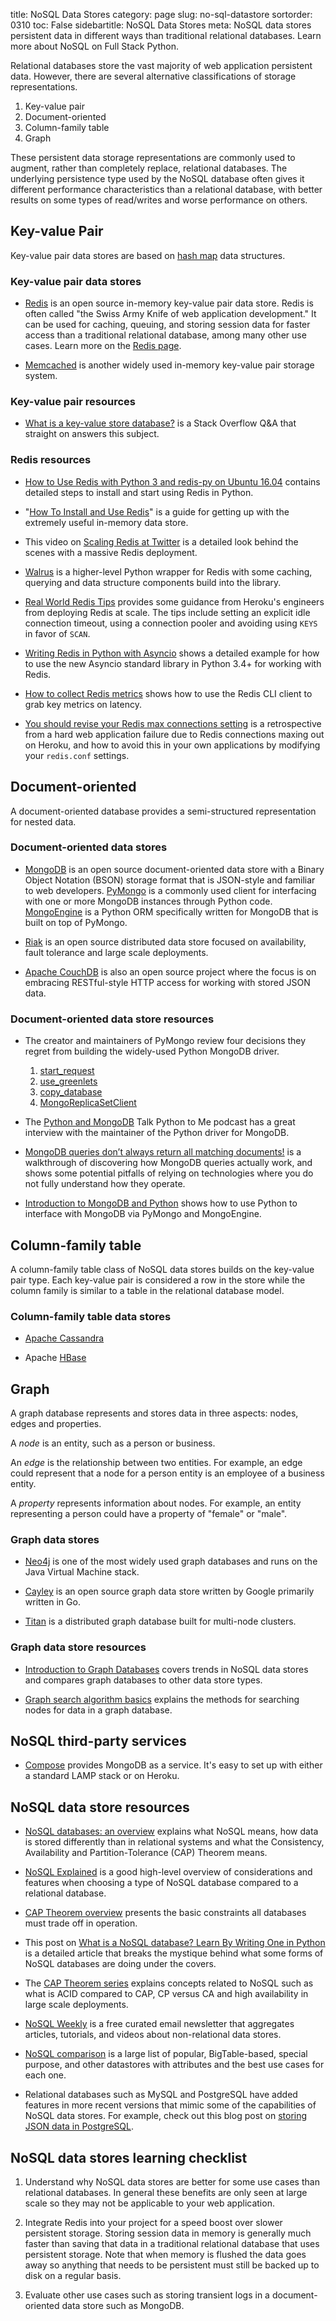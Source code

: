 title: NoSQL Data Stores
category: page
slug: no-sql-datastore
sortorder: 0310
toc: False
sidebartitle: NoSQL Data Stores
meta: NoSQL data stores persistent data in different ways than traditional relational databases. Learn more about NoSQL on Full Stack Python.


Relational databases store the vast majority of web application
persistent data. However, there are several alternative classifications of
storage representations.

1. Key-value pair
1. Document-oriented
1. Column-family table
1. Graph

These persistent data storage representations are commonly used to augment,
rather than completely replace, relational databases. The underlying
persistence type used by the NoSQL database often gives it different
performance characteristics than a relational database, with better results
on some types of read/writes and worse performance on others.


## Key-value Pair
Key-value pair data stores are based
on [hash map](http://en.wikipedia.org/wiki/Hash_table) data structures.


### Key-value pair data stores
* [Redis](http://redis.io/) is an open source in-memory key-value pair data
  store. Redis is often called "the Swiss Army Knife of web application
  development." It can be used for caching, queuing, and storing session data
  for faster access than a traditional relational database, among many other
  use cases. Learn more on the [Redis page](/redis.html).
  
* [Memcached](http://www.memcached.org/) is another widely used in-memory
  key-value pair storage system.



### Key-value pair resources
* [What is a key-value store database?](http://dba.stackexchange.com/questions/607/what-is-a-key-value-store-database)
  is a Stack Overflow Q&A that straight on answers this subject.



### Redis resources
* [How to Use Redis with Python 3 and redis-py on Ubuntu 16.04](/blog/install-redis-use-python-3-ubuntu-1604.html)
  contains detailed steps to install and start using Redis in Python.

* "[How To Install and Use Redis](https://www.digitalocean.com/community/tutorials/how-to-install-and-use-redis)"
  is a guide for getting up with the extremely useful in-memory data store.

* This video on
  [Scaling Redis at Twitter](https://www.youtube.com/watch?v=rP9EKvWt0zo) is
  a detailed look behind the scenes with a massive Redis deployment.

* [Walrus](http://charlesleifer.com/blog/walrus-lightweight-python-utilities-for-working-with-redis/)
  is a higher-level Python wrapper for Redis with some caching, querying
  and data structure components build into the library.

* [Real World Redis Tips](https://blog.heroku.com/real-world-redis-tips)
  provides some guidance from Heroku's engineers from deploying Redis at
  scale. The tips include setting an explicit idle connection timeout,
  using a connection pooler and avoiding using `KEYS` in favor of `SCAN`.

* [Writing Redis in Python with Asyncio](http://jamesls.com/writing-redis-in-python-with-asyncio-part-1.html)
  shows a detailed example for how to use the new Asyncio standard library in
  Python 3.4+ for working with Redis.

* [How to collect Redis metrics](https://www.datadoghq.com/blog/how-to-collect-redis-metrics/)
  shows how to use the Redis CLI client to grab key metrics on latency.

* [You should revise your Redis max connections setting](https://medium.com/appaloosa-store-engineering/you-should-revise-your-redis-max-connections-setting-8136f063c916)
  is a retrospective from a hard web application failure due to Redis
  connections maxing out on Heroku, and how to avoid this in your own
  applications by modifying your `redis.conf` settings.


## Document-oriented
A document-oriented database provides a semi-structured representation for
nested data.


### Document-oriented data stores
* [MongoDB](http://www.mongodb.org/) is an open source document-oriented
  data store with a Binary Object Notation (BSON) storage format that is
  JSON-style and familiar to web developers.
  [PyMongo](http://docs.mongodb.org/ecosystem/drivers/python/) is a
  commonly used client for interfacing with one or more MongoDB
  instances through Python code. [MongoEngine](http://mongoengine.org/)
  is a Python ORM specifically written for MongoDB that is built on top
  of PyMongo.

* [Riak](http://basho.com/riak/) is an open source distributed data store
  focused on availability, fault tolerance and large scale deployments.

* [Apache CouchDB](http://couchdb.apache.org/) is also an open source project
  where the focus is on embracing RESTful-style HTTP access for working with
  stored JSON data.


### Document-oriented data store resources
* The creator and maintainers of PyMongo review four decisions they regret
  from building the widely-used Python MongoDB driver.
    1. [start\_request](http://emptysqua.re/blog/good-idea-at-the-time-pymongo-start-request/)
    1. [use\_greenlets](http://emptysqua.re/blog/it-seemed-like-a-good-idea-at-the-time-pymongo-use-greenlets/)
    1. [copy\_database](http://emptysqua.re/blog/good-idea-at-the-time-pymongo-copy-database/)
    1. [MongoReplicaSetClient](http://emptysqua.re/blog/good-idea-at-the-time-pymongo-mongoreplicasetclient/)

* The
  [Python and MongoDB](https://talkpython.fm/episodes/show/2/python-and-mongodb)
  Talk Python to Me podcast has a great interview with the maintainer of the
  Python driver for MongoDB.

* [MongoDB queries don’t always return all matching documents!](https://blog.meteor.com/mongodb-queries-dont-always-return-all-matching-documents-654b6594a827)
  is a walkthrough of discovering how MongoDB queries actually work, and
  shows some potential pitfalls of relying on technologies where you do
  not fully understand how they operate.

* [Introduction to MongoDB and Python](https://realpython.com/blog/python/introduction-to-mongodb-and-python/)
  shows how to use Python to interface with MongoDB via PyMongo and MongoEngine.


## Column-family table
A column-family table class of NoSQL data stores builds on the key-value
pair type. Each key-value pair is considered a row in the store while the
column family is similar to a table in the relational database model.


### Column-family table data stores
* [Apache Cassandra](/apache-cassandra.html)

* Apache [HBase](https://hbase.apache.org/)



## Graph
A graph database represents and stores data in three aspects: nodes, edges
and properties.

A *node* is an entity, such as a person or business.

An *edge* is the relationship between two entities. For example, an
edge could represent that a node for a person entity is an employee of a
business entity.

A *property* represents information about nodes. For example, an entity
representing a person could have a property of "female" or "male".


### Graph data stores
* [Neo4j](http://www.neo4j.org/) is one of the most widely used graph
  databases and runs on the Java Virtual Machine stack.

* [Cayley](https://github.com/google/cayley) is an open source graph data
  store written by Google primarily written in Go.

* [Titan](http://thinkaurelius.github.io/titan/) is a distributed graph
  database built for multi-node clusters.


### Graph data store resources
* [Introduction to Graph Databases](http://www.slideshare.net/maxdemarzi/introduction-to-graph-databases-12735789)
  covers trends in NoSQL data stores and compares graph databases to other
  data store types.

* [Graph search algorithm basics](https://neo4j.com/blog/graph-search-algorithm-basics/)
  explains the methods for searching nodes for data in a graph database.


## NoSQL third-party services
* [Compose](https://www.compose.com/) provides MongoDB as a service. It's
  easy to set up with either a standard LAMP stack or on Heroku.


## NoSQL data store resources
* [NoSQL databases: an overview](http://www.thoughtworks.com/insights/blog/nosql-databases-overview)
  explains what NoSQL means, how data is stored differently than in
  relational systems and what the Consistency, Availability and
  Partition-Tolerance (CAP) Theorem means.

* [NoSQL Explained](https://www.mongodb.com/nosql-explained) is a good
  high-level overview of considerations and features when choosing a type 
  of NoSQL database compared to a relational database.

* [CAP Theorem overview](http://natishalom.typepad.com/nati_shaloms_blog/2010/10/nocap.html)
  presents the basic constraints all databases must trade off in operation.

* This post on [What is a NoSQL database? Learn By Writing One in Python](http://jeffknupp.com/blog/2014/09/01/what-is-a-nosql-database-learn-by-writing-one-in-python/)
  is a detailed article that breaks the mystique behind what some forms
  of NoSQL databases are doing under the covers.

* The [CAP Theorem series](http://blog.thislongrun.com/2015/03/the-cap-theorem-series.html)
  explains concepts related to NoSQL such as what is ACID compared to CAP, CP
  versus CA and high availability in large scale deployments.

* [NoSQL Weekly](http://www.nosqlweekly.com/) is a free curated email
  newsletter that aggregates articles, tutorials, and videos about
  non-relational data stores.

* [NoSQL comparison](http://kkovacs.eu/cassandra-vs-mongodb-vs-couchdb-vs-redis)
  is a large list of popular, BigTable-based, special purpose, and other
  datastores with attributes and the best use cases for each one.

* Relational databases such as MySQL and PostgreSQL have added features in
  more recent versions that mimic some of the capabilities of NoSQL data
  stores. For example, check out this blog post on
  [storing JSON data in PostgreSQL](https://blog.codeship.com/unleash-the-power-of-storing-json-in-postgres/).


## NoSQL data stores learning checklist
1. Understand why NoSQL data stores are better for some use cases than
   relational databases. In general these benefits are only seen at large
   scale so they may not be applicable to your web application.

1. Integrate Redis into your project for a speed boost over slower persistent
   storage. Storing session data in memory is generally much faster than
   saving that data in a traditional relational database that uses persistent
   storage. Note that when memory is flushed the data goes away so anything
   that needs to be persistent must still be backed up to disk on a regular
   basis.

1. Evaluate other use cases such as storing transient logs in a
   document-oriented data store such as MongoDB.
